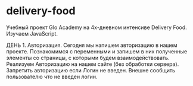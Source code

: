 # delivery-food
Учебный проект Glo Academy на 4х-дневном интенсиве Delivery Food. Изучаем JavaScript.

ДЕНЬ 1. Авторизация.
Сегодня мы напишем авторизацию в нашем проекте.
Познакомимся с переменными и запишем в них полученные элементы со страницы, с которыми будем взаимодействовать.
Реализуем Авторизацию на нашем сайте (без обработки сервера).
Запретить авторизацию если Логин не введен. Внешне сообщить пользователю что не введен логин.
